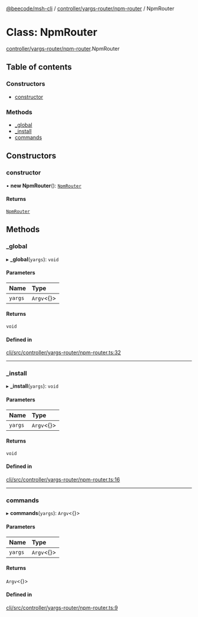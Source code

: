 [@beecode/msh-cli](../README.md) / [controller/yargs-router/npm-router](../modules/controller_yargs_router_npm_router.md) / NpmRouter

# Class: NpmRouter

[controller/yargs-router/npm-router](../modules/controller_yargs_router_npm_router.md).NpmRouter

## Table of contents

### Constructors

- [constructor](controller_yargs_router_npm_router.NpmRouter.md#constructor)

### Methods

- [\_global](controller_yargs_router_npm_router.NpmRouter.md#_global)
- [\_install](controller_yargs_router_npm_router.NpmRouter.md#_install)
- [commands](controller_yargs_router_npm_router.NpmRouter.md#commands)

## Constructors

### constructor

• **new NpmRouter**(): [`NpmRouter`](controller_yargs_router_npm_router.NpmRouter.md)

#### Returns

[`NpmRouter`](controller_yargs_router_npm_router.NpmRouter.md)

## Methods

### \_global

▸ **_global**(`yargs`): `void`

#### Parameters

| Name | Type |
| :------ | :------ |
| `yargs` | `Argv`\<{}\> |

#### Returns

`void`

#### Defined in

[cli/src/controller/yargs-router/npm-router.ts:32](https://github.com/beecode-rs/msh-cli/blob/816f38b/src/controller/yargs-router/npm-router.ts#L32)

___

### \_install

▸ **_install**(`yargs`): `void`

#### Parameters

| Name | Type |
| :------ | :------ |
| `yargs` | `Argv`\<{}\> |

#### Returns

`void`

#### Defined in

[cli/src/controller/yargs-router/npm-router.ts:16](https://github.com/beecode-rs/msh-cli/blob/816f38b/src/controller/yargs-router/npm-router.ts#L16)

___

### commands

▸ **commands**(`yargs`): `Argv`\<{}\>

#### Parameters

| Name | Type |
| :------ | :------ |
| `yargs` | `Argv`\<{}\> |

#### Returns

`Argv`\<{}\>

#### Defined in

[cli/src/controller/yargs-router/npm-router.ts:9](https://github.com/beecode-rs/msh-cli/blob/816f38b/src/controller/yargs-router/npm-router.ts#L9)
